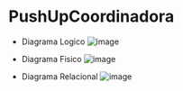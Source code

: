 # PushUpCoordinadora

* Diagrama Logico
  ![image](https://github.com/OSCARJMG23/PushUpCoordinadora/assets/133609079/04a8ab1c-8bfe-454c-8cac-c6e247ab30de)


* Diagrama Fisico
  ![image](https://github.com/OSCARJMG23/PushUpCoordinadora/assets/133609079/03231449-d2f9-4612-8dec-2f31bd352060)


* Diagrama Relacional
  ![image](https://github.com/OSCARJMG23/PushUpCoordinadora/assets/133609079/8f05f1ee-a1ab-4e20-b1bc-a7ab2e743160)
